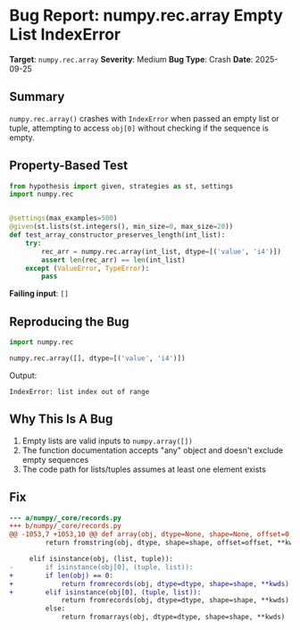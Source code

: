 # Bug Report: numpy.rec.array Empty List IndexError

**Target**: `numpy.rec.array`
**Severity**: Medium
**Bug Type**: Crash
**Date**: 2025-09-25

## Summary

`numpy.rec.array()` crashes with `IndexError` when passed an empty list or tuple, attempting to access `obj[0]` without checking if the sequence is empty.

## Property-Based Test

```python
from hypothesis import given, strategies as st, settings
import numpy.rec


@settings(max_examples=500)
@given(st.lists(st.integers(), min_size=0, max_size=20))
def test_array_constructor_preserves_length(int_list):
    try:
        rec_arr = numpy.rec.array(int_list, dtype=[('value', 'i4')])
        assert len(rec_arr) == len(int_list)
    except (ValueError, TypeError):
        pass
```

**Failing input**: `[]`

## Reproducing the Bug

```python
import numpy.rec

numpy.rec.array([], dtype=[('value', 'i4')])
```

Output:
```
IndexError: list index out of range
```

## Why This Is A Bug

1. Empty lists are valid inputs to `numpy.array([])`
2. The function documentation accepts "any" object and doesn't exclude empty sequences
3. The code path for lists/tuples assumes at least one element exists

## Fix

```diff
--- a/numpy/_core/records.py
+++ b/numpy/_core/records.py
@@ -1053,7 +1053,10 @@ def array(obj, dtype=None, shape=None, offset=0, strides=None, formats=None,
         return fromstring(obj, dtype, shape=shape, offset=offset, **kwds)

     elif isinstance(obj, (list, tuple)):
-        if isinstance(obj[0], (tuple, list)):
+        if len(obj) == 0:
+            return fromrecords(obj, dtype=dtype, shape=shape, **kwds)
+        elif isinstance(obj[0], (tuple, list)):
             return fromrecords(obj, dtype=dtype, shape=shape, **kwds)
         else:
             return fromarrays(obj, dtype=dtype, shape=shape, **kwds)
```